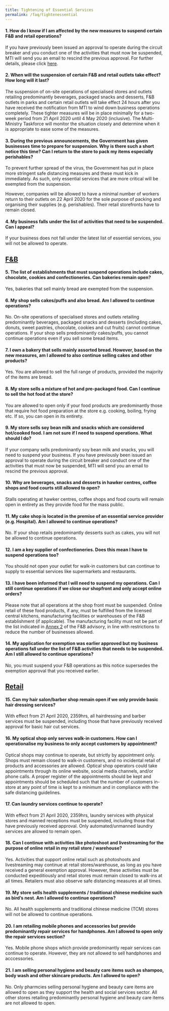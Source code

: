 ```yaml
---
title: Tightening of Essential Services
permalink: /faq/tightenessential
---
```


#### **1. How do I know if I am affected by the new measures to suspend certain F&B and retail operations?**
If you have previously been issued an approval to operate during the circuit breaker and you conduct one of the activities that must now be suspended, MTI will send you an email to rescind the previous approval. For further details, please click <a href="https://go.gov.sg/tightenmeansure" target="_blank">here</a>.

#### **2. When will the suspension of certain F&B and retail outlets take effect? How long will it last?**
The suspension of on-site operations of specialised stores and outlets retailing predominantly beverages, packaged snacks and desserts, F&B outlets in parks and certain retail outlets will take effect 24 hours after you have received the notification from MTI to wind down business operations completely. These tighter measures will be in place minimally for a two-week period from 21 April 2020 until 4 May 2020 (inclusive). The Multi-Ministry Taskforce will monitor the situation closely and determine when it is appropriate to ease some of the measures.

#### **3. During the previous announcements, the Government has given businesses time to prepare for suspension. Why is there such a short notice this time? Can I return to the store to pack my items especially perishables?**
To prevent further spread of the virus, the Government has put in place more stringent safe distancing measures and these must kick in immediately. As such, only essential services that are more critical will be exempted from the suspension.

However, companies will be allowed to have a minimal number of workers return to their outlets on 22 April 2020 for the sole purpose of packing and organising their supplies (e.g. perishables). Their retail storefronts have to remain closed.

#### **4. My business falls under the list of activities that need to be suspended. Can I appeal?**
If your business does not fall under the latest list of essential services, you will not be allowed to operate.


## **<ins>F&B</ins>**

#### **5. The list of establishments that must suspend operations include cakes, chocolate, cookies and confectioneries. Can bakeries remain open?**
Yes, bakeries that sell mainly bread are exempted from the suspension.

#### **6. My shop sells cakes/puffs and also bread. Am I allowed to continue operations?**
No. On-site operations of specialised stores and outlets retailing predominantly beverages, packaged snacks and desserts (including cakes, donuts, sweet pastries, chocolate, cookies and cut fruits) cannot continue operations. If your shop sells predominantly cakes/puffs, you cannot continue operations even if you sell some bread items.

#### **7. I own a bakery that sells mainly assorted bread. However, based on the new measures, am I allowed to also continue selling cakes and other products?**
Yes. You are allowed to sell the full range of products, provided the majority of the items are bread.

#### **8. My store sells a mixture of hot and pre-packaged food. Can I continue to sell the hot food at the store?**
You are allowed to open only if your food products are predominantly those that require hot food preparation at the store e.g. cooking, boiling, frying etc. If so, you can open in its entirety.

#### **9. My store sells soy bean milk and snacks which are considered hot/cooked food. I am not sure if I need to suspend operations. What should I do?**
If your company sells predominantly soy bean milk and snacks, you will need to suspend your business. If you have previously been issued an approval to operate during the circuit breaker and conduct one of the activities that must now be suspended, MTI will send you an email to rescind the previous approval.

#### **10. Why are beverages, snacks and desserts in hawker centres, coffee shops and food courts still allowed to open?**
Stalls operating at hawker centres, coffee shops and food courts will remain open in entirety as they provide food for the mass public.

#### **11. My cake shop is located in the premise of an essential service provider (e.g. Hospital). Am I allowed to continue operations?**
No. If your shop retails predominantly desserts such as cakes, you will not be allowed to continue operations.

#### **12. I am a key supplier of confectioneries. Does this mean I have to suspend operations too?**
You should not open your outlet for walk-in customers but can continue to supply to essential services like supermarkets and restaurants.

#### **13. I have been informed that I will need to suspend my operations. Can I still continue operations if we close our shopfront and only accept online orders?**
Please note that all operations at the shop front must be suspended. Online retail of these food products, if any, must be fulfilled from the licensed central kitchens, manufacturing facilities or warehouses of the F&B establishment (if applicable). The manufacturing facility must not be part of the list indicated in <a href="https://go.gov.sg/fnbtightenmeansure" target="_blank">Annex 2</a> of the F&B advisory, in line with restrictions to reduce the number of businesses allowed. 

#### **14. My application for exemption was earlier approved but my business operations fall under the list of F&B activities that needs to be suspended. Am I still allowed to continue operations?**
No, you must suspend your F&B operations as this notice supersedes the exemption approval that you received earlier.


## **<ins>Retail</ins>**

#### **15. Can my hair salon/barber shop remain open if we only provide basic hair dressing services?**
With effect from 21 April 2020, 2359hrs, all hairdressing and barber services must be suspended, including those that have previously received approval for basic hair cut services.

#### **16. My optical shop only serves walk-in customers. How can I operationalise my business to only accept customers by appointment?**
Optical shops may continue to operate, but strictly by appointment only. Shops must remain closed to walk-in customers, and no incidental retail of products and accessories are allowed. Optical shop operators could take appointments through its online website, social media channels, and/or phone calls. A proper register of the appointments should be kept and appointments should be scheduled such that the number of customers in-store at any point of time is kept to a minimum and in compliance with the safe distancing guidelines.

#### **17. Can laundry services continue to operate?**
With effect from 21 April 2020, 2359hrs, laundry services with physical stores and manned receptions must be suspended, including those that have previously received approval. Only automated/unmanned laundry services are allowed to remain open.

#### **18. Can I continue with activities like photoshoot and livestreaming for the purpose of online retail in my retail store / warehouse?**
Yes. Activities that support online retail such as photoshoots and livestreaming may continue at retail stores/warehouse, as long as you have received a general exemption approval. However, these activities must be conducted expeditiously and retail stores must remain closed to walk-ins at all times. Retailers must also observe safe distancing measures at all times.

#### **19. My store sells health supplements / traditional chinese medicine such as bird’s nest. Am I allowed to continue operations?**
No. All health supplements and traditional chinese medicine (TCM) stores will not be allowed to continue operations.

#### **20. I am retailing mobile phones and accessories but provide predominantly repair services for handphones. Am I allowed to open only the repair services section?**
Yes. Mobile phone shops which provide predominantly repair services can continue to operate. However, they are not allowed to sell handphones and acccessories.

#### **21. I am selling personal hygiene and beauty care items such as shampoo, body wash and other skincare products. Am I allowed to open?**
No. Only pharmcies selling personal hygiene and beauty care items are allowed to open as they support the health and social services sector. All other stores retailing predominantly personal hygiene and beauty care items are not allowed to open.
